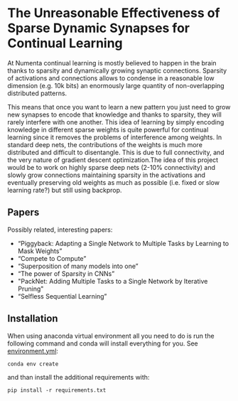 The Unreasonable Effectiveness of Sparse Dynamic Synapses for Continual Learning
======

At Numenta continual learning is mostly believed to happen in the brain thanks 
to sparsity and dynamically growing synaptic connections. Sparsity of 
activations and connections allows to condense in a reasonable low dimension
 (e.g. 10k bits) an enormously large quantity of non-overlapping distributed 
 patterns.

This means that once you want to learn a new pattern you just need to grow new 
synapses to encode that knowledge and thanks to sparsity, they will rarely 
interfere with one another. This idea of learning by simply encoding knowledge 
in different sparse weights is quite powerful for continual learning since it
removes the problems of interference among weights. In standard deep nets, the 
contributions of the weights is much more distributed and difficult to 
disentangle.
This is due to full connectivity, and the very nature of gradient descent
optimization.The idea of this project would be to work on highly sparse 
deep nets (2-10% connectivity) and slowly grow connections maintaining 
sparsity in the activations and eventually preserving old weights as much 
as possible (i.e. fixed or slow learning rate?) but still using backprop.  

Papers
-----
Possibly related, interesting papers:

- “Piggyback: Adapting a Single Network to Multiple Tasks by Learning to 
Mask Weights”
- “Compete to Compute”
- “Superposition of many models into one”
- “The power of Sparsity in CNNs”
- "PackNet: Adding Multiple Tasks to a Single Network by Iterative Pruning"
- “Selfless Sequential Learning”

Installation
-----

When using anaconda virtual environment all you need to do is run the following 
command and conda will install everything for you. 
See [environment.yml](./environment.yml):

    conda env create
    
and than install the additional requirements with:

    pip install -r requirements.txt

